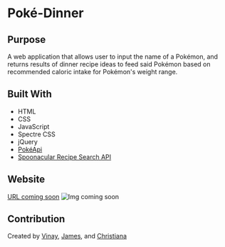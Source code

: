 # Poké-Dinner
## Purpose
A web application that allows user to input the name of a Pokémon, and returns results of dinner recipe ideas to feed said Pokémon based on recommended caloric intake for Pokémon's weight range.
## Built With
- HTML
- CSS
- JavaScript
- Spectre CSS
- jQuery
- [PokéApi](https://pokeapi.co/)
- [Spoonacular Recipe Search API](https://spoonacular.com/food-api)
## Website
[URL coming soon](...)
![Img coming soon](...) 
## Contribution
Created by [Vinay](https://github.com/vinssm), [James](https://github.com/jtdprogramming), and [Christiana](https://github.com/NicaVulcan)
